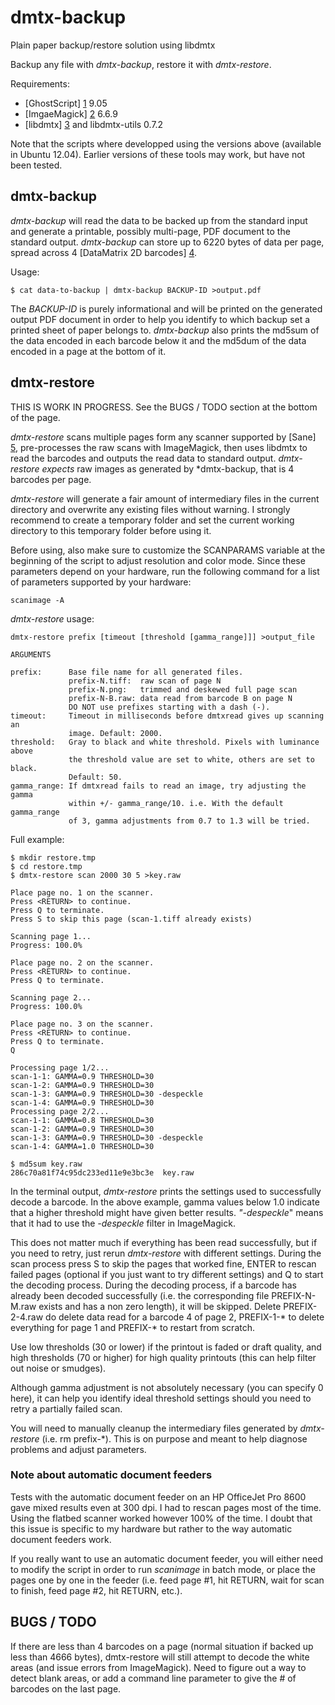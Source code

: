 dmtx-backup
===========

Plain paper backup/restore solution using libdmtx

Backup any file with *dmtx-backup*, restore it with *dmtx-restore*.

Requirements:

- [GhostScript] [1] 9.05
- [ImgaeMagick] [2] 6.6.9
- [libdmtx] [3] and libdmtx-utils 0.7.2

Note that the scripts where developped using the versions above (available in Ubuntu 12.04).  Earlier versions of these tools may work, but have not been tested.

dmtx-backup
-----------

*dmtx-backup* will read the data to be backed up from the standard input and generate a printable, possibly multi-page, PDF document to the standard output. *dmtx-backup* can store up to 6220 bytes of data per page, spread across 4 [DataMatrix 2D barcodes] [4].

Usage:

	$ cat data-to-backup | dmtx-backup BACKUP-ID >output.pdf
	
The *BACKUP-ID* is purely informational and will be printed on the generated output PDF document in order to help you identify to which backup set a printed sheet of paper belongs to. *dmtx-backup* also prints the md5sum of the data encoded in each barcode below it and the md5dum of the data encoded in a page at the bottom of it.

dmtx-restore
------------

THIS IS WORK IN PROGRESS. See the BUGS / TODO section at the bottom of the page.

*dmtx-restore* scans multiple pages form any scanner supported by [Sane] [5], pre-processes the raw scans with ImageMagick, then uses libdmtx to read the barcodes and outputs the read data to standard output.  *dmtx-restore expects* raw images as generated by *dmtx-backup, that is 4 barcodes per page. 

*dmtx-restore* will generate a fair amount of intermediary files in the current directory and overwrite any existing files without warning.  I strongly recommend to create a temporary folder and set the current working directory to this temporary folder before using it.

Before using, also make sure to customize the SCANPARAMS variable at the beginning of the script to adjust resolution and color mode.  Since these parameters depend on your hardware, run the following command for a list of parameters supported by your hardware:

	scanimage -A

*dmtx-restore* usage:

	dmtx-restore prefix [timeout [threshold [gamma_range]]] >output_file

	ARGUMENTS

	prefix:      Base file name for all generated files.
                 prefix-N.tiff:  raw scan of page N
                 prefix-N.png:   trimmed and deskewed full page scan
                 prefix-N-B.raw: data read from barcode B on page N
                 DO NOT use prefixes starting with a dash (-).
	timeout:     Timeout in milliseconds before dmtxread gives up scanning an
                 image. Default: 2000.
	threshold:   Gray to black and white threshold. Pixels with luminance above
                 the threshold value are set to white, others are set to black.
                 Default: 50.
	gamma_range: If dmtxread fails to read an image, try adjusting the gamma
                 within +/- gamma_range/10. i.e. With the default gamma_range
                 of 3, gamma adjustments from 0.7 to 1.3 will be tried.

Full example:

	$ mkdir restore.tmp
	$ cd restore.tmp
	$ dmtx-restore scan 2000 30 5 >key.raw
	
	Place page no. 1 on the scanner.
	Press <RETURN> to continue.
	Press Q to terminate.
	Press S to skip this page (scan-1.tiff already exists)

	Scanning page 1...
	Progress: 100.0%

	Place page no. 2 on the scanner.
	Press <RETURN> to continue.
	Press Q to terminate.

	Scanning page 2...
	Progress: 100.0%

	Place page no. 3 on the scanner.
	Press <RETURN> to continue.
	Press Q to terminate.
	Q
	
	Processing page 1/2...
	scan-1-1: GAMMA=0.9 THRESHOLD=30
	scan-1-2: GAMMA=0.9 THRESHOLD=30
	scan-1-3: GAMMA=0.9 THRESHOLD=30 -despeckle
	scan-1-4: GAMMA=0.9 THRESHOLD=30
	Processing page 2/2...
	scan-1-1: GAMMA=0.8 THRESHOLD=30
	scan-1-2: GAMMA=0.9 THRESHOLD=30
	scan-1-3: GAMMA=0.9 THRESHOLD=30 -despeckle
	scan-1-4: GAMMA=1.0 THRESHOLD=30

	$ md5sum key.raw 
	286c70a81f74c95dc233ed11e9e3bc3e  key.raw

In the terminal output, *dmtx-restore* prints the settings used to successfully decode a barcode. In the above example, gamma values below 1.0 indicate that a higher threshold might have given better results.  *"-despeckle*" means that it had to use the *-despeckle* filter in ImageMagick.

This does not matter much if everything has been read successfully, but if you need to retry, just rerun *dmtx-restore* with different settings.  During the scan process press S to skip the pages that worked fine, ENTER to rescan failed pages (optional if you just want to try different settings) and Q to start the decoding process.  During the decoding process, if a barcode has already been decoded successfully (i.e. the corresponding file PREFIX-N-M.raw exists and has a non zero length), it will be skipped.  Delete PREFIX-2-4.raw do delete data read for a barcode 4 of page 2, PREFIX-1-* to delete everything for page 1 and PREFIX-* to restart from scratch.

Use low thresholds (30 or lower) if the printout is faded or draft quality, and high thresholds (70 or higher) for high quality printouts (this can help filter out noise or smudges).

Although gamma adjustment is not absolutely necessary (you can specify 0 here), it can help you identify ideal threshold settings should you need to retry a partially failed scan.

You will need to manually cleanup the intermediary files generated by *dmtx-restore* (i.e. rm prefix-*).  This is on purpose and meant to help diagnose problems and adjust parameters.

### Note about automatic document feeders ###

Tests with the automatic document feeder on an HP OfficeJet Pro 8600 gave mixed results even at 300 dpi.  I had to rescan pages most of the time.  Using the flatbed scanner worked however 100% of the time.  I doubt that this issue is specific to my hardware but rather to the way automatic document feeders work.

If you really want to use an automatic document feeder, you will either need to modify the script in order to run *scanimage* in batch mode, or place the pages one by one in the feeder (i.e. feed page #1, hit RETURN, wait for scan to finish, feed page #2, hit RETURN, etc.).

BUGS / TODO
-----------

If there are less than 4 barcodes on a page (normal situation if backed up less than 4666 bytes), dmtx-restore will still attempt to decode the white areas (and issue errors from ImageMagick). Need to figure out a way to detect blank areas, or add a command line parameter to give the # of barcodes on the last page.

[1]: http://www.ghostscript.com/
[2]: http://www.imagemagick.org/script/index.php
[3]: http://www.libdmtx.org/
[4]: http://en.wikipedia.org/wiki/Data_Matrix
[5]: http://www.sane-project.org/
